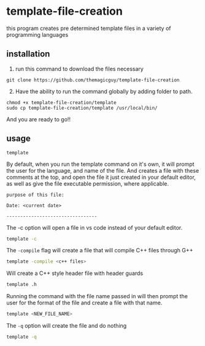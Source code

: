 # template-file-creation

this program creates pre determined template files in a variety of programming languages

## installation

1. run this command to download the files necessary
```
git clone https://github.com/themagicguy/template-file-creation
```

2. Have the ability to run the command globally by adding folder to path.

```
chmod +x template-file-creation/template
sudo cp template-file-creation/template /usr/local/bin/
```

And you are ready to go!!

## usage

```
template
```

By default, when you run the template command on it's own, it will prompt the
user for the language, and name of the file. And creates a file with these
comments at the top, and open the file it just created in your default editor, as well as give
the file executable permission, where applicable.

```
purpose of this file:

Date: <current date>

---------------------------------
```

The -c option will open a file in vs code instead of your default editor.

```bash
template -c
```

The `-compile` flag will create a file that will compile C++ files through G++

```bash
template -compile <c++ files>
```

Will create a C++ style header file with header guards

```bash
template .h
```

Running the command with the file name passed in will then prompt the user for
the format of the file and create a file with that name.

```bash
template <NEW_FILE_NAME>
```

The `-q` option will create the file and do nothing

```bash
template -q
```
